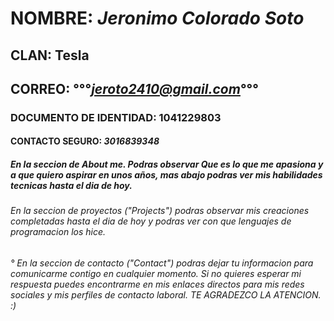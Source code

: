 # NOMBRE: *Jeronimo Colorado Soto*

## CLAN: **Tesla**

## CORREO: °°°*jeroto2410@gmail.com*°°°

### DOCUMENTO DE IDENTIDAD: **1041229803**

#### CONTACTO SEGURO: *3016839348*

##### En la seccion de About me. Podras observar Que es lo que me apasiona y a que quiero aspirar en unos años, mas abajo podras ver mis habilidades tecnicas hasta el dia de hoy.

###### En la seccion de proyectos ("Projects") podras observar mis creaciones completadas hasta el dia de hoy y podras ver con que lenguajes de programacion los hice.

###### ° En la seccion de contacto ("Contact") podras dejar tu informacion para comunicarme contigo en cualquier momento. Si no quieres esperar mi respuesta puedes encontrarme en mis enlaces directos para mis redes sociales y mis perfiles de contacto laboral. TE AGRADEZCO LA ATENCION. :)
